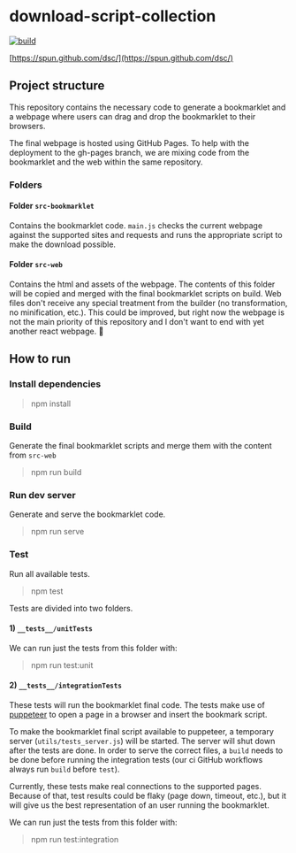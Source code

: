 # download-script-collection

[![build](https://github.com/spun/dsc/workflows/build/badge.svg)](https://github.com/spun/dsc/actions?query=workflow%3Abuild)

[https://spun.github.com/dsc/](https://spun.github.com/dsc/)

## Project structure

This repository contains the necessary code to generate a bookmarklet and a webpage where users can drag and drop the bookmarklet to their browsers.

The final webpage is hosted using GitHub Pages. To help with the deployment to the gh-pages branch, we are mixing code from the bookmarklet and the web within the same repository.

### Folders

#### Folder `src-bookmarklet`

Contains the bookmarklet code. `main.js` checks the current webpage against the supported sites and requests and runs the appropriate script to make the download possible.

#### Folder `src-web`

Contains the html and assets of the webpage. The contents of this folder will be copied and merged with the final bookmarklet scripts on build. Web files don't receive any special treatment from the builder (no transformation, no minification, etc.). This could be improved, but right now the webpage is not the main priority of this repository and I don't want to end with yet another react webpage. :dancer:

## How to run

### Install dependencies

> npm install

### Build

Generate the final bookmarklet scripts and merge them with the content from `src-web`
> npm run build

### Run dev server

Generate and serve the bookmarklet code.
> npm run serve

### Test

Run all available tests.
> npm test

Tests are divided into two folders.

#### 1) `__tests__/unitTests`

We can run just the tests from this folder with:

> npm run test:unit

#### 2) `__tests__/integrationTests`

These tests will run the bookmarklet final code. The tests make use of [puppeteer](https://pptr.dev/) to open a page in a browser and insert the bookmark script.

To make the bookmarklet final script available to puppeteer, a temporary server (`utils/tests_server.js`) will be started. The server will shut down after the tests are done.
In order to serve the correct files, a `build` needs to be done before running the integration tests (our ci GitHub workflows always run `build` before `test`).

Currently, these tests make real connections to the supported pages. Because of that, test results could be flaky (page down, timeout, etc.), but it will give us the best representation of an user running the bookmarklet.

We can run just the tests from this folder with:

> npm run test:integration
